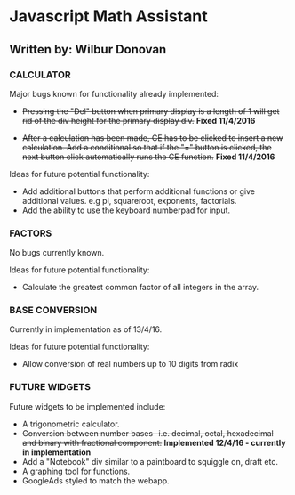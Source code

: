 # Javascript Math Assistant
## Written by: Wilbur Donovan

### CALCULATOR


Major bugs known for functionality already implemented:

- ~~Pressing the "Del" button when primary display is
    a length of 1 will get rid of the div height for the
    primary display div.~~
    **Fixed 11/4/2016**
    
- ~~After a calculation has been made, CE has to be clicked
    to insert a new calculation. Add a conditional so that 
    if the "=" button is clicked, the next button click 
    automatically runs the CE function.~~ 
    **Fixed 11/4/2016**
    

Ideas for future potential functionality:

- Add additional buttons that perform additional functions
    or give additional values. e.g pi, squareroot, exponents,
    factorials.
- Add the ability to use the keyboard numberpad for input.
  
  
### FACTORS

  
No bugs currently known.
  
Ideas for future potential functionality:

- Calculate the greatest common factor of all integers
    in the array.
    

### BASE CONVERSION


Currently in implementation as of 13/4/16.

Ideas for future potential functionality:

- Allow conversion of real numbers up to 10 digits from radix


### FUTURE WIDGETS


Future widgets to be implemented include:

- A trigonometric calculator.
- ~~Conversion between number bases- i.e. decimal, octal,
    hexadecimal and binary with fractional component.~~
    **Implemented 12/4/16 - currently in implementation**
- Add a "Notebook" div similar to a paintboard to 
    squiggle on, draft etc.
- A graphing tool for functions.
- GoogleAds styled to match the webapp.
  
  